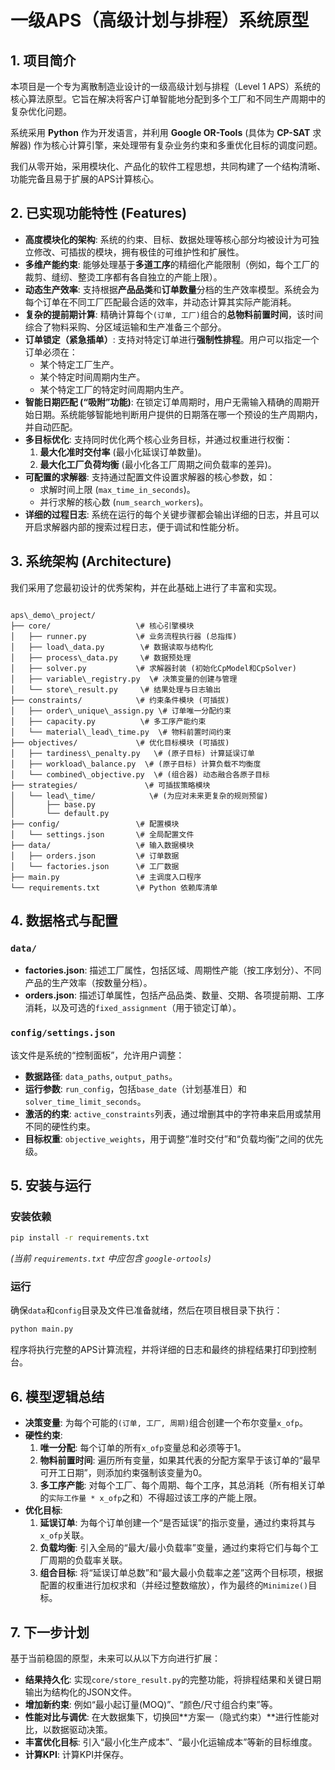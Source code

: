 # 一级APS（高级计划与排程）系统原型

## 1. 项目简介

本项目是一个专为离散制造业设计的一级高级计划与排程（Level 1 APS）系统的核心算法原型。它旨在解决将客户订单智能地分配到多个工厂和不同生产周期中的复杂优化问题。

系统采用 **Python** 作为开发语言，并利用 **Google OR-Tools** (具体为 **CP-SAT** 求解器) 作为核心计算引擎，来处理带有复杂业务约束和多重优化目标的调度问题。

我们从零开始，采用模块化、产品化的软件工程思想，共同构建了一个结构清晰、功能完备且易于扩展的APS计算核心。

## 2. 已实现功能特性 (Features)

-   **高度模块化的架构**: 系统的约束、目标、数据处理等核心部分均被设计为可独立修改、可插拔的模块，拥有极佳的可维护性和扩展性。
-   **多维产能约束**: 能够处理基于**多道工序**的精细化产能限制（例如，每个工厂的裁剪、缝纫、整烫工序都有各自独立的产能上限）。
-   **动态生产效率**: 支持根据**产品品类**和**订单数量**分档的生产效率模型。系统会为每个订单在不同工厂匹配最合适的效率，并动态计算其实际产能消耗。
-   **复杂的提前期计算**: 精确计算每个`(订单, 工厂)`组合的**总物料前置时间**，该时间综合了物料采购、分区域运输和生产准备三个部分。
-   **订单锁定（紧急插单）**: 支持对特定订单进行**强制性排程**。用户可以指定一个订单必须在：
    -   某个特定工厂生产。
    -   某个特定时间周期内生产。
    -   某个特定工厂的特定时间周期内生产。
-   **智能日期匹配 (“吸附”功能)**: 在锁定订单周期时，用户无需输入精确的周期开始日期。系统能够智能地判断用户提供的日期落在哪一个预设的生产周期内，并自动匹配。
-   **多目标优化**: 支持同时优化两个核心业务目标，并通过权重进行权衡：
    1.  **最大化准时交付率** (最小化延误订单数量)。
    2.  **最大化工厂负荷均衡** (最小化各工厂周期之间负载率的差异)。
-   **可配置的求解器**: 支持通过配置文件设置求解器的核心参数，如：
    -   求解时间上限 (`max_time_in_seconds`)。
    -   并行求解的核心数 (`num_search_workers`)。
-   **详细的过程日志**: 系统在运行的每个关键步骤都会输出详细的日志，并且可以开启求解器内部的搜索过程日志，便于调试和性能分析。

## 3. 系统架构 (Architecture)

我们采用了您最初设计的优秀架构，并在此基础上进行了丰富和实现。

```

aps\_demo\_project/
├── core/                   \# 核心引擎模块
│   ├── runner.py           \# 业务流程执行器 (总指挥)
│   ├── load\_data.py        \# 数据读取与结构化
│   ├── process\_data.py     \# 数据预处理
│   ├── solver.py           \# 求解器封装 (初始化CpModel和CpSolver)
│   ├── variable\_registry.py  \# 决策变量的创建与管理
│   └── store\_result.py     \# 结果处理与日志输出
├── constraints/            \# 约束条件模块 (可插拔)
│   ├── order\_unique\_assign.py \# 订单唯一分配约束
│   ├── capacity.py          \# 多工序产能约束
│   └── material\_lead\_time.py  \# 物料前置时间约束
├── objectives/             \# 优化目标模块 (可插拔)
│   ├── tardiness\_penalty.py   \# (原子目标) 计算延误订单
│   ├── workload\_balance.py  \# (原子目标) 计算负载不均衡度
│   └── combined\_objective.py  \# (组合器) 动态融合各原子目标
├── strategies/               \# 可插拔策略模块
│   └── lead\_time/            \# (为应对未来更复杂的规则预留)
│       ├── base.py
│       └── default.py
├── config/                 \# 配置模块
│   └── settings.json       \# 全局配置文件
├── data/                   \# 输入数据模块
│   ├── orders.json         \# 订单数据
│   └── factories.json      \# 工厂数据
├── main.py                 \# 主调度入口程序
└── requirements.txt        \# Python 依赖库清单

````

## 4. 数据格式与配置

### `data/`
-   **factories.json**: 描述工厂属性，包括区域、周期性产能（按工序划分）、不同产品的生产效率（按数量分档）。
-   **orders.json**: 描述订单属性，包括产品品类、数量、交期、各项提前期、工序消耗，以及可选的`fixed_assignment`（用于锁定订单）。

### `config/settings.json`
该文件是系统的“控制面板”，允许用户调整：
-   **数据路径**: `data_paths`, `output_paths`。
-   **运行参数**: `run_config`，包括`base_date`（计划基准日）和`solver_time_limit_seconds`。
-   **激活的约束**: `active_constraints`列表，通过增删其中的字符串来启用或禁用不同的硬性约束。
-   **目标权重**: `objective_weights`，用于调整“准时交付”和“负载均衡”之间的优先级。

## 5. 安装与运行

### 安装依赖
```bash
pip install -r requirements.txt
````

*(当前 `requirements.txt` 中应包含 `google-ortools`)*

### 运行

确保`data`和`config`目录及文件已准备就绪，然后在项目根目录下执行：

```bash
python main.py
```

程序将执行完整的APS计算流程，并将详细的日志和最终的排程结果打印到控制台。

## 6\. 模型逻辑总结

  - **决策变量**: 为每个可能的`(订单, 工厂, 周期)`组合创建一个布尔变量`x_ofp`。
  - **硬性约束**:
    1.  **唯一分配**: 每个订单的所有`x_ofp`变量总和必须等于1。
    2.  **物料前置时间**: 遍历所有变量，如果其代表的分配方案早于该订单的“最早可开工日期”，则添加约束强制该变量为0。
    3.  **多工序产能**: 对每个工厂、每个周期、每个工序，其总消耗（所有相关订单的`实际工作量 * x_ofp`之和）不得超过该工序的产能上限。
  - **优化目标**:
    1.  **延误订单**: 为每个订单创建一个“是否延误”的指示变量，通过约束将其与`x_ofp`关联。
    2.  **负载均衡**: 引入全局的“最大/最小负载率”变量，通过约束将它们与每个工厂周期的负载率关联。
    3.  **组合目标**: 将“延误订单总数”和“最大最小负载率之差”这两个目标项，根据配置的权重进行加权求和（并经过整数缩放），作为最终的`Minimize()`目标。

## 7\. 下一步计划

基于当前稳固的原型，未来可以从以下方向进行扩展：

  - **结果持久化**: 实现`core/store_result.py`的完整功能，将排程结果和关键日期输出为结构化的JSON文件。
  - **增加新约束**: 例如“最小起订量(MOQ)”、“颜色/尺寸组合约束”等。
  - **性能对比与调优**: 在大数据集下，切换回\*\*方案一（隐式约束）\*\*进行性能对比，以数据驱动决策。
  - **丰富优化目标**: 引入“最小化生产成本”、“最小化运输成本”等新的目标维度。
  - **计算KPI**: 计算KPI并保存。

<!-- end list -->

```
```